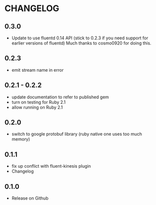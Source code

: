 # CHANGELOG

## 0.3.0

- Update to use fluentd 0.14 API (stick to 0.2.3 if you need support for earlier versions of fluentd)
  Much thanks to cosmo0920 for doing this.

## 0.2.3

- emit stream name in error

## 0.2.1 - 0.2.2

- update documentation to refer to published gem
- turn on testing for Ruby 2.1
- allow running on Ruby 2.1

## 0.2.0

- switch to google protobuf library (ruby native one uses too much memory)

## 0.1.1

- fix up conflict with fluent-kinesis plugin
- Changelog

## 0.1.0

- Release on Github

